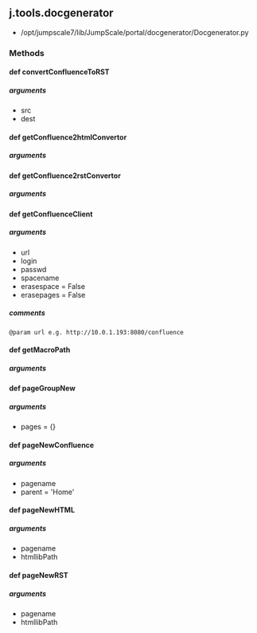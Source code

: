 <!-- toc -->
## j.tools.docgenerator

- /opt/jumpscale7/lib/JumpScale/portal/docgenerator/Docgenerator.py

### Methods

#### def convertConfluenceToRST 

##### arguments

- src
- dest

#### def getConfluence2htmlConvertor 

##### arguments

#### def getConfluence2rstConvertor 

##### arguments

#### def getConfluenceClient 

##### arguments

- url
- login
- passwd
- spacename
- erasespace = False
- erasepages = False

##### comments

```
@param url e.g. http://10.0.1.193:8080/confluence

```

#### def getMacroPath 

##### arguments

#### def pageGroupNew 

##### arguments

- pages = \{\}

#### def pageNewConfluence 

##### arguments

- pagename
- parent = 'Home'

#### def pageNewHTML 

##### arguments

- pagename
- htmllibPath

#### def pageNewRST 

##### arguments

- pagename
- htmllibPath

